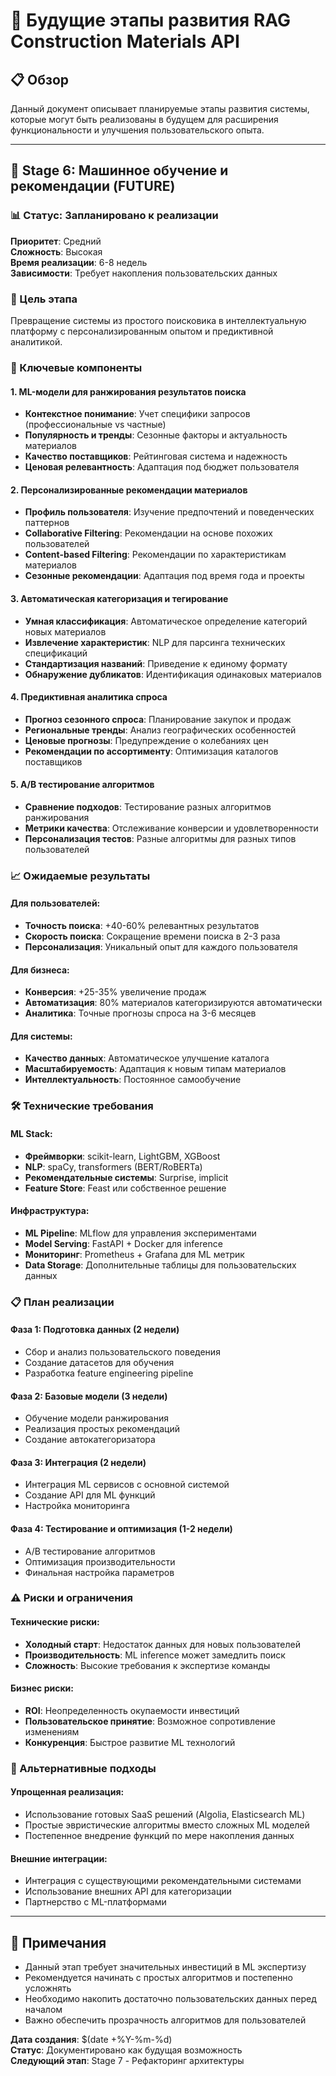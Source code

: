 # 🚀 Будущие этапы развития RAG Construction Materials API

## 📋 Обзор
Данный документ описывает планируемые этапы развития системы, которые могут быть реализованы в будущем для расширения функциональности и улучшения пользовательского опыта.

---

## 🤖 Stage 6: Машинное обучение и рекомендации (FUTURE)

### 📊 Статус: Запланировано к реализации
**Приоритет**: Средний  
**Сложность**: Высокая  
**Время реализации**: 6-8 недель  
**Зависимости**: Требует накопления пользовательских данных

### 🎯 Цель этапа
Превращение системы из простого поисковика в интеллектуальную платформу с персонализированным опытом и предиктивной аналитикой.

### 🧠 Ключевые компоненты

#### 1. ML-модели для ранжирования результатов поиска
- **Контекстное понимание**: Учет специфики запросов (профессиональные vs частные)
- **Популярность и тренды**: Сезонные факторы и актуальность материалов
- **Качество поставщиков**: Рейтинговая система и надежность
- **Ценовая релевантность**: Адаптация под бюджет пользователя

#### 2. Персонализированные рекомендации материалов
- **Профиль пользователя**: Изучение предпочтений и поведенческих паттернов
- **Collaborative Filtering**: Рекомендации на основе похожих пользователей
- **Content-based Filtering**: Рекомендации по характеристикам материалов
- **Сезонные рекомендации**: Адаптация под время года и проекты

#### 3. Автоматическая категоризация и тегирование
- **Умная классификация**: Автоматическое определение категорий новых материалов
- **Извлечение характеристик**: NLP для парсинга технических спецификаций
- **Стандартизация названий**: Приведение к единому формату
- **Обнаружение дубликатов**: Идентификация одинаковых материалов

#### 4. Предиктивная аналитика спроса
- **Прогноз сезонного спроса**: Планирование закупок и продаж
- **Региональные тренды**: Анализ географических особенностей
- **Ценовые прогнозы**: Предупреждение о колебаниях цен
- **Рекомендации по ассортименту**: Оптимизация каталогов поставщиков

#### 5. A/B тестирование алгоритмов
- **Сравнение подходов**: Тестирование разных алгоритмов ранжирования
- **Метрики качества**: Отслеживание конверсии и удовлетворенности
- **Персонализация тестов**: Разные алгоритмы для разных типов пользователей

### 📈 Ожидаемые результаты

#### Для пользователей:
- **Точность поиска**: +40-60% релевантных результатов
- **Скорость поиска**: Сокращение времени поиска в 2-3 раза
- **Персонализация**: Уникальный опыт для каждого пользователя

#### Для бизнеса:
- **Конверсия**: +25-35% увеличение продаж
- **Автоматизация**: 80% материалов категоризируются автоматически
- **Аналитика**: Точные прогнозы спроса на 3-6 месяцев

#### Для системы:
- **Качество данных**: Автоматическое улучшение каталога
- **Масштабируемость**: Адаптация к новым типам материалов
- **Интеллектуальность**: Постоянное самообучение

### 🛠 Технические требования

#### ML Stack:
- **Фреймворки**: scikit-learn, LightGBM, XGBoost
- **NLP**: spaCy, transformers (BERT/RoBERTa)
- **Рекомендательные системы**: Surprise, implicit
- **Feature Store**: Feast или собственное решение

#### Инфраструктура:
- **ML Pipeline**: MLflow для управления экспериментами
- **Model Serving**: FastAPI + Docker для inference
- **Мониторинг**: Prometheus + Grafana для ML метрик
- **Data Storage**: Дополнительные таблицы для пользовательских данных

### 📋 План реализации

#### Фаза 1: Подготовка данных (2 недели)
- Сбор и анализ пользовательского поведения
- Создание датасетов для обучения
- Разработка feature engineering pipeline

#### Фаза 2: Базовые модели (3 недели)
- Обучение модели ранжирования
- Реализация простых рекомендаций
- Создание автокатегоризатора

#### Фаза 3: Интеграция (2 недели)
- Интеграция ML сервисов с основной системой
- Создание API для ML функций
- Настройка мониторинга

#### Фаза 4: Тестирование и оптимизация (1-2 недели)
- A/B тестирование алгоритмов
- Оптимизация производительности
- Финальная настройка параметров

### ⚠️ Риски и ограничения

#### Технические риски:
- **Холодный старт**: Недостаток данных для новых пользователей
- **Производительность**: ML inference может замедлить поиск
- **Сложность**: Высокие требования к экспертизе команды

#### Бизнес риски:
- **ROI**: Неопределенность окупаемости инвестиций
- **Пользовательское принятие**: Возможное сопротивление изменениям
- **Конкуренция**: Быстрое развитие ML технологий

### 🔄 Альтернативные подходы

#### Упрощенная реализация:
- Использование готовых SaaS решений (Algolia, Elasticsearch ML)
- Простые эвристические алгоритмы вместо сложных ML моделей
- Постепенное внедрение функций по мере накопления данных

#### Внешние интеграции:
- Интеграция с существующими рекомендательными системами
- Использование внешних API для категоризации
- Партнерство с ML-платформами

---

## 📝 Примечания

- Данный этап требует значительных инвестиций в ML экспертизу
- Рекомендуется начинать с простых алгоритмов и постепенно усложнять
- Необходимо накопить достаточно пользовательских данных перед началом
- Важно обеспечить прозрачность алгоритмов для пользователей

**Дата создания**: $(date +%Y-%m-%d)  
**Статус**: Документировано как будущая возможность  
**Следующий этап**: Stage 7 - Рефакторинг архитектуры 